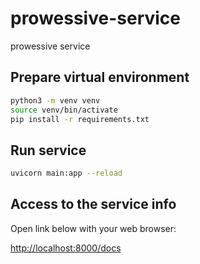 # prowessive-service

prowessive service

## Prepare virtual environment

```bash 
python3 -m venv venv
source venv/bin/activate
pip install -r requirements.txt
```
## Run service

```bash 
uvicorn main:app --reload
``` 

## Access to the service info

Open link below with your web browser:

[http://localhost:8000/docs](http://localhost:8000/docs)